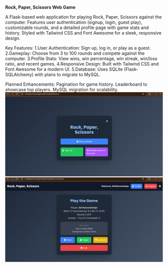 <b>Rock, Paper, Scissors Web Game</b>

A Flask-based web application for playing Rock, Paper, Scissors against the computer. Features user authentication (signup, login, guest play), customizable rounds, and a detailed profile page with game stats and history. Styled with Tailwind CSS and Font Awesome for a sleek, responsive design.

Key Features:
1.User Authentication: Sign up, log in, or play as a guest.
2.Gameplay: Choose from 3 to 100 rounds and compete against the computer.
3.Profile Stats: View wins, win percentage, win streak, win/loss ratio, and recent games.
4.Responsive Design: Built with Tailwind CSS and Font Awesome for a modern UI.
5.Database: Uses SQLite (Flask-SQLAlchemy) with plans to migrate to MySQL.

Planned Enhancements:
Pagination for game history.
Leaderboard to showcase top players.
MySQL migration for scalability.
![Header](index.png)
![Header](game.png)
